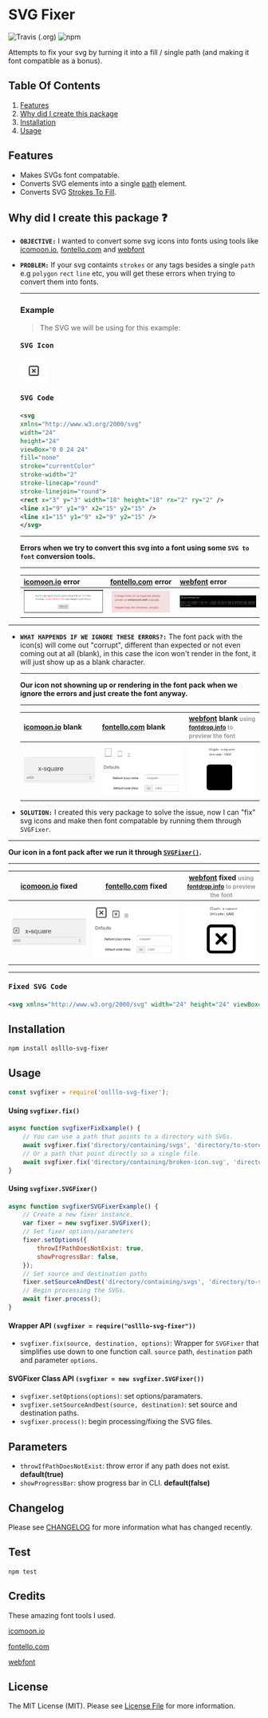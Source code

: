 # SVG Fixer

![Travis (.org)](https://img.shields.io/travis/oslllo/svg-fixer?label=Travis%20CI)
![npm](https://img.shields.io/npm/v/oslllo-svg-fixer)

Attempts to fix your svg by turning it into a fill / single path (and making it font compatible as a bonus).

## Table Of Contents

1. [Features](#features)
2. [Why did I create this package](#why-did-i-create-this-package)
3. [Installation](#installation)
4. [Usage](#usage)

## Features

- Makes SVGs font compatable.
- Converts SVG elements into a single [path](https://developer.mozilla.org/en-US/docs/Web/SVG/Element/path) element.
- Converts SVG [Strokes To Fill](https://icomoon.io/#docs/stroke-to-fill).

## Why did I create this package ❓

- **`OBJECTIVE:`** I wanted to convert some svg icons into fonts using tools like [icomoon.io](https://icomoon.io/app/#/select), [fontello.com](http://fontello.com) and [webfont](https://www.npmjs.com/package/webfont)

- **`PROBLEM:`** If your svg containts `strokes` or any tags besides a single `path` e.g `polygon` `rect` `line` etc, you will get these errors when trying to convert them into fonts.

    ---

    <h3>Example</h3>

    <blockquote>The SVG we will be using for this example:</blockquote>

    <h4><pre>SVG Icon</pre></h4>

    ![SVG Icon](media/images/svg-icon.png)

    <h4><pre>SVG Code</pre></h4>

    ```xml
    <svg
    xmlns="http://www.w3.org/2000/svg"
    width="24"
    height="24"
    viewBox="0 0 24 24"
    fill="none"
    stroke="currentColor"
    stroke-width="2"
    stroke-linecap="round"
    stroke-linejoin="round">
    <rect x="3" y="3" width="18" height="18" rx="2" ry="2" />
    <line x1="9" y1="9" x2="15" y2="15" />
    <line x1="15" y1="9" x2="9" y2="15" />
    </svg>
    ```

    ---

    **Errors when we try to convert this svg into a font using some `SVG to font` conversion tools.**

    ---

    | [icomoon.io](https://icomoon.io/app/#/select) error | [fontello.com](http://fontello.com) error | [webfont](https://www.npmjs.com/package/webfont) error |
    |---------------------------|------------------------------|------------------------------|
    | [![Icomoon Error](media/images/icomoon-error.png)](media/images/icomoon-error.png) | [![Fontello Error](media/images/fontello-error.png)](media/images/fontello-error.png) | [![Webfont Error](media/images/webfont-error.png)](media/images/webfont-error.png) |

---

- **`WHAT HAPPENDS IF WE IGNORE THESE ERRORS?:`** The font pack with the icon(s) will come out "corrupt", different than expected or not even coming out at all (blank), in this case the icon won't render in the font, it will just show up as a blank character.

    ---

    **Our icon not showning up or rendering in the font pack when we ignore the errors and just create the font anyway.**

    ---

    | [icomoon.io](https://icomoon.io/app/#/select) blank | [fontello.com](http://fontello.com)  blank | [webfont](https://www.npmjs.com/package/webfont) blank <small style="color: #9a9a9a">using [fontdrop.info](https://fontdrop.info) to preview the font</small> |
    |---------------------------|------------------------------|------------------------------|
    | [![Icomoon Blank](media/images/icomoon-blank.png)](media/images/icomoon-blank.png) | [![Fontello Blank](media/images/fontello-blank.png)](media/images/fontello-blank.png) | [![Webfont Blank](media/images/webfont-blank.png)](media/images/webfont-blank.png) |

- **`SOLUTION:`** I created this very package to solve the issue, now I can "fix" svg icons and make then font compatable by running them through `SVGFixer`.

---

**Our icon in a font pack after we run it through [`SVGFixer()`](https://github.com/oslllo/svg-fixer).**

---

| [icomoon.io](https://icomoon.io/app/#/select) fixed | [fontello.com](http://fontello.com)  fixed | [webfont](https://www.npmjs.com/package/webfont) fixed <small style="color: #9a9a9a">using [fontdrop.info](https://fontdrop.info) to preview the font</small> |
|---------------------------|------------------------------|------------------------------|
| [![Icomoon Fixed](media/images/icomoon-fixed.png)](media/images/icomoon-fixed.png) | [![Fontello Fixed](media/images/fontello-fixed.png)](media/images/fontello-fixed.png) | [![Webfont Fixed](media/images/webfont-fixed.png)](media/images/webfont-fixed.png) |

---

<h4><pre>Fixed SVG Code</pre></h4>

```xml
<svg xmlns="http://www.w3.org/2000/svg" width="24" height="24" viewBox="0 0 24 24" fill="none" stroke="currentColor" stroke-width="2" stroke-linecap="round" stroke-linejoin="round"><path d="M4.620 2.025 C 4.212 2.105,4.087 2.139,3.870 2.227 C 2.989 2.585,2.321 3.364,2.076 4.320 C 1.993 4.647,1.992 19.351,2.076 19.677 C 2.357 20.776,3.117 21.553,4.260 21.915 C 4.439 21.971,5.243 21.979,11.820 21.990 C 16.818 21.998,19.268 21.989,19.453 21.960 C 20.643 21.777,21.620 20.876,21.924 19.680 C 22.007 19.352,22.008 4.648,21.924 4.323 C 21.617 3.126,20.660 2.233,19.480 2.043 C 19.234 2.003,4.819 1.986,4.620 2.025 M19.340 4.066 C 19.455 4.105,19.603 4.201,19.701 4.299 C 20.025 4.623,20.000 3.977,20.000 12.000 C 20.000 20.023,20.025 19.377,19.701 19.701 C 19.377 20.025,20.023 20.000,12.000 20.000 C 3.975 20.000,4.623 20.025,4.298 19.700 C 3.974 19.376,3.998 20.028,4.010 11.918 L 4.020 4.700 4.131 4.511 C 4.256 4.298,4.449 4.136,4.670 4.057 C 4.793 4.013,6.104 4.003,11.983 4.002 C 18.548 4.000,19.162 4.006,19.340 4.066 M8.643 8.069 C 8.291 8.193,8.000 8.614,8.000 9.000 C 8.000 9.080,8.030 9.234,8.066 9.343 C 8.123 9.517,8.276 9.685,9.354 10.770 L 10.577 12.000 9.354 13.230 C 8.276 14.315,8.123 14.483,8.066 14.657 C 7.936 15.046,8.021 15.423,8.299 15.701 C 8.577 15.979,8.954 16.064,9.343 15.934 C 9.517 15.877,9.685 15.724,10.770 14.646 L 12.000 13.423 13.230 14.646 C 14.315 15.724,14.483 15.877,14.657 15.934 C 15.046 16.064,15.423 15.979,15.701 15.701 C 15.979 15.423,16.064 15.046,15.934 14.657 C 15.877 14.483,15.724 14.315,14.646 13.230 L 13.423 12.000 14.646 10.770 C 15.724 9.685,15.877 9.517,15.934 9.343 C 16.064 8.954,15.979 8.577,15.701 8.299 C 15.423 8.021,15.046 7.936,14.657 8.066 C 14.483 8.123,14.315 8.276,13.230 9.354 L 12.000 10.577 10.770 9.354 C 9.685 8.276,9.517 8.123,9.343 8.066 C 9.102 7.985,8.877 7.986,8.643 8.069 " stroke="none" fill="black" fill-rule="evenodd"></path></svg>
```

## Installation

```shell
npm install oslllo-svg-fixer
```

## Usage

```js
const svgfixer = require('oslllo-svg-fixer');
```

#### Using `svgfixer.fix()`

```js
async function svgfixerFixExample() {
    // You can use a path that points to a directory with SVGs.
    await svgfixer.fix('directory/containing/svgs', 'directory/to-store/fixed-svgs');
    // Or a path that point directly so a single file.
    await svgfixer.fix('directory/containing/broken-icon.svg', 'directory/to-store/fixed-svgs');
}
```

#### Using `svgfixer.SVGFixer()`

```js
async function svgfixerSVGFixerExample() {
    // Create a new fixer instance.
    var fixer = new svgfixer.SVGFixer();
    // Set fixer options/parameters
    fixer.setOptions({
        throwIfPathDoesNotExist: true,
        showProgressBar: false,
    });
    // Set source and destination paths
    fixer.setSourceAndDest('directory/containing/svgs', 'directory/to-store/fixed-svgs');
    // Begin processing the SVGs.
    await fixer.process();
}
```

#### Wrapper API `(svgfixer = require("oslllo-svg-fixer"))`

- `svgfixer.fix(source, destination, options)`: Wrapper for `SVGFixer` that simplifies use down to one function call. `source` path, `destination` path and parameter `options`.

#### SVGFixer Class API `(svgfixer = new svgfixer.SVGFixer())`

- `svgfixer.setOptions(options)`: set options/paramaters.
- `svgfixer.setSourceAndDest(source, destination)`: set source and destination paths.
- `svgfixer.process()`: begin processing/fixing the SVG files.

## Parameters

- `throwIfPathDoesNotExist`: throw error if any path does not exist. **default(true)**
- `showProgressBar`: show progress bar in CLI. **default(false)**

## Changelog

Please see [CHANGELOG](https://github.com/oslllo/svg-fixer/blob/master/CHANGELOG.md) for more information what has changed recently.

## Test

```shell
npm test
```

## Credits

These amazing font tools I used.

[icomoon.io](https://icomoon.io/app/#/select)

[fontello.com](http://fontello.com)

[webfont](https://www.npmjs.com/package/webfont)

## License

The MIT License (MIT). Please see [License File](https://github.com/oslllo/svg-fixer/blob/master/LICENSE) for more information.
